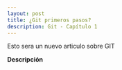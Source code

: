 ```yaml
---
layout: post
title: ¿Git primeros pasos? 
description: Git - Capítulo 1
---
```

Esto sera un nuevo articulo sobre GIT

**Descripción**
